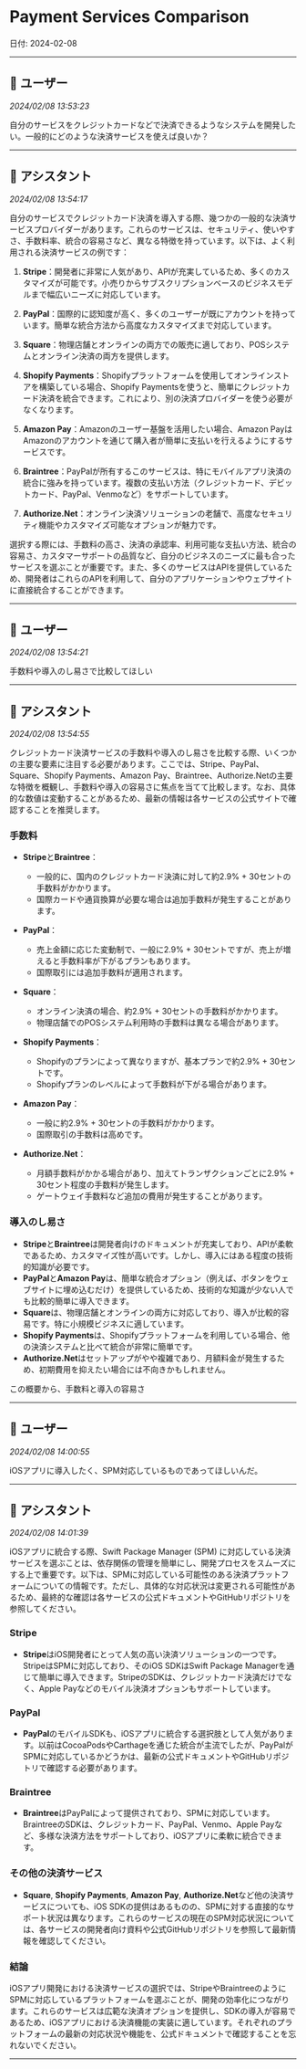 # Payment Services Comparison

日付: 2024-02-08

---

## 👤 ユーザー
*2024/02/08 13:53:23*

自分のサービスをクレジットカードなどで決済できるようなシステムを開発したい。一般的にどのような決済サービスを使えば良いか？

---

## 🤖 アシスタント
*2024/02/08 13:54:17*

自分のサービスでクレジットカード決済を導入する際、幾つかの一般的な決済サービスプロバイダーがあります。これらのサービスは、セキュリティ、使いやすさ、手数料率、統合の容易さなど、異なる特徴を持っています。以下は、よく利用される決済サービスの例です：

1. **Stripe**：開発者に非常に人気があり、APIが充実しているため、多くのカスタマイズが可能です。小売りからサブスクリプションベースのビジネスモデルまで幅広いニーズに対応しています。

2. **PayPal**：国際的に認知度が高く、多くのユーザーが既にアカウントを持っています。簡単な統合方法から高度なカスタマイズまで対応しています。

3. **Square**：物理店舗とオンラインの両方での販売に適しており、POSシステムとオンライン決済の両方を提供します。

4. **Shopify Payments**：Shopifyプラットフォームを使用してオンラインストアを構築している場合、Shopify Paymentsを使うと、簡単にクレジットカード決済を統合できます。これにより、別の決済プロバイダーを使う必要がなくなります。

5. **Amazon Pay**：Amazonのユーザー基盤を活用したい場合、Amazon PayはAmazonのアカウントを通じて購入者が簡単に支払いを行えるようにするサービスです。

6. **Braintree**：PayPalが所有するこのサービスは、特にモバイルアプリ決済の統合に強みを持っています。複数の支払い方法（クレジットカード、デビットカード、PayPal、Venmoなど）をサポートしています。

7. **Authorize.Net**：オンライン決済ソリューションの老舗で、高度なセキュリティ機能やカスタマイズ可能なオプションが魅力です。

選択する際には、手数料の高さ、決済の承認率、利用可能な支払い方法、統合の容易さ、カスタマーサポートの品質など、自分のビジネスのニーズに最も合ったサービスを選ぶことが重要です。また、多くのサービスはAPIを提供しているため、開発者はこれらのAPIを利用して、自分のアプリケーションやウェブサイトに直接統合することができます。

---

## 👤 ユーザー
*2024/02/08 13:54:21*

手数料や導入のし易さで比較してほしい

---

## 🤖 アシスタント
*2024/02/08 13:54:55*

クレジットカード決済サービスの手数料や導入のし易さを比較する際、いくつかの主要な要素に注目する必要があります。ここでは、Stripe、PayPal、Square、Shopify Payments、Amazon Pay、Braintree、Authorize.Netの主要な特徴を概観し、手数料や導入の容易さに焦点を当てて比較します。なお、具体的な数値は変動することがあるため、最新の情報は各サービスの公式サイトで確認することを推奨します。

### 手数料
- **Stripe**と**Braintree**：
  - 一般的に、国内のクレジットカード決済に対して約2.9% + 30セントの手数料がかかります。
  - 国際カードや通貨換算が必要な場合は追加手数料が発生することがあります。
  
- **PayPal**：
  - 売上金額に応じた変動制で、一般に2.9% + 30セントですが、売上が増えると手数料率が下がるプランもあります。
  - 国際取引には追加手数料が適用されます。

- **Square**：
  - オンライン決済の場合、約2.9% + 30セントの手数料がかかります。
  - 物理店舗でのPOSシステム利用時の手数料は異なる場合があります。
  
- **Shopify Payments**：
  - Shopifyのプランによって異なりますが、基本プランで約2.9% + 30セントです。
  - Shopifyプランのレベルによって手数料が下がる場合があります。
  
- **Amazon Pay**：
  - 一般に約2.9% + 30セントの手数料がかかります。
  - 国際取引の手数料は高めです。
  
- **Authorize.Net**：
  - 月額手数料がかかる場合があり、加えてトランザクションごとに2.9% + 30セント程度の手数料が発生します。
  - ゲートウェイ手数料など追加の費用が発生することがあります。

### 導入のし易さ
- **Stripe**と**Braintree**は開発者向けのドキュメントが充実しており、APIが柔軟であるため、カスタマイズ性が高いです。しかし、導入にはある程度の技術的知識が必要です。
- **PayPal**と**Amazon Pay**は、簡単な統合オプション（例えば、ボタンをウェブサイトに埋め込むだけ）を提供しているため、技術的な知識が少ない人でも比較的簡単に導入できます。
- **Square**は、物理店舗とオンラインの両方に対応しており、導入が比較的容易です。特に小規模ビジネスに適しています。
- **Shopify Payments**は、Shopifyプラットフォームを利用している場合、他の決済システムと比べて統合が非常に簡単です。
- **Authorize.Net**はセットアップがやや複雑であり、月額料金が発生するため、初期費用を抑えたい場合には不向きかもしれません。

この概要から、手数料と導入の容易さ

---

## 👤 ユーザー
*2024/02/08 14:00:55*

iOSアプリに導入したく、SPM対応しているものであってほしいんだ。

---

## 🤖 アシスタント
*2024/02/08 14:01:39*

iOSアプリに統合する際、Swift Package Manager (SPM) に対応している決済サービスを選ぶことは、依存関係の管理を簡単にし、開発プロセスをスムーズにする上で重要です。以下は、SPMに対応している可能性のある決済プラットフォームについての情報です。ただし、具体的な対応状況は変更される可能性があるため、最終的な確認は各サービスの公式ドキュメントやGitHubリポジトリを参照してください。

### Stripe
- **Stripe**はiOS開発者にとって人気の高い決済ソリューションの一つです。StripeはSPMに対応しており、そのiOS SDKはSwift Package Managerを通じて簡単に導入できます。StripeのSDKは、クレジットカード決済だけでなく、Apple Payなどのモバイル決済オプションもサポートしています。

### PayPal
- **PayPal**のモバイルSDKも、iOSアプリに統合する選択肢として人気があります。以前はCocoaPodsやCarthageを通じた統合が主流でしたが、PayPalがSPMに対応しているかどうかは、最新の公式ドキュメントやGitHubリポジトリで確認する必要があります。

### Braintree
- **Braintree**はPayPalによって提供されており、SPMに対応しています。BraintreeのSDKは、クレジットカード、PayPal、Venmo、Apple Payなど、多様な決済方法をサポートしており、iOSアプリに柔軟に統合できます。

### その他の決済サービス
- **Square**, **Shopify Payments**, **Amazon Pay**, **Authorize.Net**など他の決済サービスについても、iOS SDKの提供はあるものの、SPMに対する直接的なサポート状況は異なります。これらのサービスの現在のSPM対応状況については、各サービスの開発者向け資料や公式GitHubリポジトリを参照して最新情報を確認してください。

### 結論
iOSアプリ開発における決済サービスの選択では、StripeやBraintreeのようにSPMに対応しているプラットフォームを選ぶことが、開発の効率化につながります。これらのサービスは広範な決済オプションを提供し、SDKの導入が容易であるため、iOSアプリにおける決済機能の実装に適しています。それぞれのプラットフォームの最新の対応状況や機能を、公式ドキュメントで確認することを忘れないでください。

---
